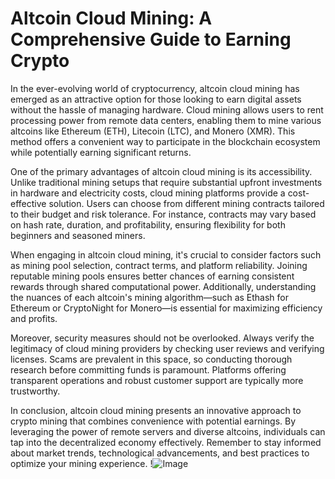 # Altcoin Cloud Mining: A Comprehensive Guide to Earning Crypto

In the ever-evolving world of cryptocurrency, altcoin cloud mining has emerged as an attractive option for those looking to earn digital assets without the hassle of managing hardware. Cloud mining allows users to rent processing power from remote data centers, enabling them to mine various altcoins like Ethereum (ETH), Litecoin (LTC), and Monero (XMR). This method offers a convenient way to participate in the blockchain ecosystem while potentially earning significant returns.

One of the primary advantages of altcoin cloud mining is its accessibility. Unlike traditional mining setups that require substantial upfront investments in hardware and electricity costs, cloud mining platforms provide a cost-effective solution. Users can choose from different mining contracts tailored to their budget and risk tolerance. For instance, contracts may vary based on hash rate, duration, and profitability, ensuring flexibility for both beginners and seasoned miners.

When engaging in altcoin cloud mining, it's crucial to consider factors such as mining pool selection, contract terms, and platform reliability. Joining reputable mining pools ensures better chances of earning consistent rewards through shared computational power. Additionally, understanding the nuances of each altcoin's mining algorithm—such as Ethash for Ethereum or CryptoNight for Monero—is essential for maximizing efficiency and profits.

Moreover, security measures should not be overlooked. Always verify the legitimacy of cloud mining providers by checking user reviews and verifying licenses. Scams are prevalent in this space, so conducting thorough research before committing funds is paramount. Platforms offering transparent operations and robust customer support are typically more trustworthy.

In conclusion, altcoin cloud mining presents an innovative approach to crypto mining that combines convenience with potential earnings. By leveraging the power of remote servers and diverse altcoins, individuals can tap into the decentralized economy effectively. Remember to stay informed about market trends, technological advancements, and best practices to optimize your mining experience. !![Image](https://github.com/user-attachments/assets/3be06921-4469-491d-bd37-5f14c53422b7)